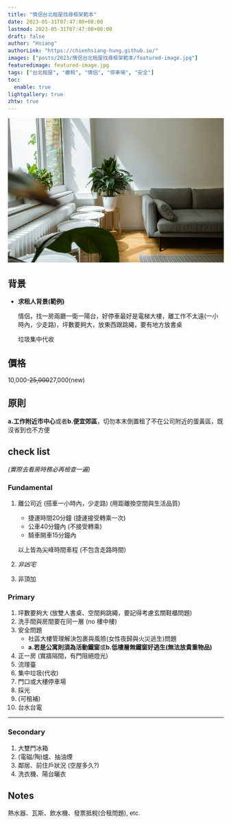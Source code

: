 ```yaml
---
title: "情侶台北租屋找尋框架範本"
date: 2023-05-31T07:47:00+08:00
lastmod: 2023-05-31T07:47:00+08:00
draft: false
author: "Hsiang"
authorLink: "https://chienhsiang-hung.github.io/"
images: ["posts/2023/情侶台北租屋找尋框架範本/featured-image.jpg"]
featuredimage: featured-image.jpg
tags: ["台北租屋", "繳稅", "情侶", "停車場", "安全"]
toc:
  enable: true
lightgallery: true
zhtw: true
---
```

![featured-image.jpg](featured-image.jpg "Photo by Leon Seibert on Unsplash")
## 背景
- **求租人背景(範例)**

  情侶，找一房兩廳一衛一陽台，好停車最好是電梯大樓，離工作不太遠(一小時內，少走路)，坪數要夠大，放東西跟跳繩，要有地方放書桌

  垃圾集中代收
## 價格
10,000-~~25,000~~27,000(new)

## 原則
**a.工作附近市中心**或者**b.便宜郊區**，切勿本末倒置租了不在公司附近的蛋黃區，既沒省到也不方便

## check list
*(實際去看房時務必再檢查一遍)*

### Fundamental
1. 離公司近 (搭車一小時內，少走路) (用距離換空間與生活品質)
    - 捷運時間20分鐘 (捷運接受轉乘一次)
    - 公車40分鐘內 (不接受轉乘)
    - 騎車開車15分鐘內

    以上皆為尖峰時間車程 (不包含走路時間)
2. *非凶宅*
3. 非頂加

### Primary
1. 坪數要夠大 (放雙人書桌、空間夠跳繩，要記得考慮玄關鞋櫃問題)
2. 洗手間與房間要在同一層 (no 樓中樓)
3. 安全問題
    - 社區大樓管理解決包裹與風險(女性夜歸與火災逃生)問題
    - **a.若是公寓則須為活動鐵窗**或**b.低樓層無鐵窗好逃生(無法放貴重物品)**
4. 正一房 (實牆隔間，有門阻絕燈光)
5. 流理臺
6. 集中垃圾(代收)
7. 門口或大樓停車場
8. 採光
9. (可租補)
10. 台水台電
---
### Secondary
1. 大雙門冰箱
2. (電磁/陶)爐、抽油煙
3. 鄰居、前住戶狀況 (空屋多久?)
4. 洗衣機、陽台曬衣

## Notes
熱水器、瓦斯、飲水機、發票抵稅(合租問題), etc.
